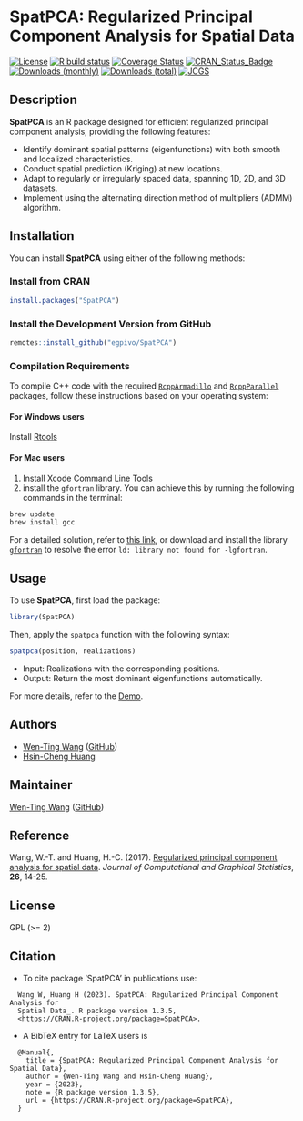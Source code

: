 # SpatPCA: Regularized Principal Component Analysis for Spatial Data

[![License](https://eddelbuettel.github.io/badges/GPL2+.svg)](https://www.gnu.org/licenses/gpl-2.0.html)
[![R build status](https://github.com/egpivo/SpatPCA/workflows/R-CMD-check/badge.svg)](https://github.com/egpivo/SpatPCA/actions)
[![Coverage Status](https://img.shields.io/codecov/c/github/egpivo/SpatPCA/master.svg)](https://app.codecov.io/github/egpivo/SpatpCA?branch=master)
[![CRAN_Status_Badge](http://www.r-pkg.org/badges/version/SpatPCA)](https://CRAN.R-project.org/package=SpatPCA)
[![Downloads (monthly)](https://cranlogs.r-pkg.org/badges/SpatPCA?color=brightgreen)](https://www.r-pkg.org/pkg/SpatPCA)
[![Downloads (total)](https://cranlogs.r-pkg.org/badges/grand-total/SpatPCA?color=brightgreen)](https://www.r-pkg.org/pkg/SpatPCA)
[![JCGS](https://img.shields.io/badge/JCGS-10.18637%2F10618600.2016.1157483-brightgreen)](https://doi.org/10.1080/10618600.2016.1157483)


## Description
**SpatPCA** is an R package designed for efficient regularized principal component analysis, providing the following features:

- Identify dominant spatial patterns (eigenfunctions) with both smooth and localized characteristics.
- Conduct spatial prediction (Kriging) at new locations.
- Adapt to regularly or irregularly spaced data, spanning 1D, 2D, and 3D datasets.
- Implement using the alternating direction method of multipliers (ADMM) algorithm.


## Installation
You can install **SpatPCA** using either of the following methods:

### Install from CRAN

```r
install.packages("SpatPCA")
```
### Install the Development Version from GitHub
```r
remotes::install_github("egpivo/SpatPCA")
```
### Compilation Requirements
To compile C++ code with the required [`RcppArmadillo`](https://CRAN.R-project.org/package=RcppArmadillo) and [`RcppParallel`](https://CRAN.R-project.org/package=RcppParallel)  packages, follow these instructions based on your operating system:


#### For Windows users
Install [Rtools](https://CRAN.R-project.org/bin/windows/Rtools/)

#### For Mac users
1. Install Xcode Command Line Tools
2. install the `gfortran` library. You can achieve this by running the following commands in the terminal:
  ```bash
  brew update
  brew install gcc
  ```

  For a detailed solution, refer to [this link](https://thecoatlessprofessor.com/programming/rcpp-rcpparmadillo-and-os-x-mavericks-lgfortran-and-lquadmath-error/), or download and install the library [`gfortran`](https://github.com/fxcoudert/gfortran-for-macOS/releases) to resolve the error `ld: library not found for -lgfortran`.

## Usage
To use **SpatPCA**, first load the package:

```r
library(SpatPCA)
```

Then, apply the `spatpca` function with the following syntax:
```r
spatpca(position, realizations)
```
   - Input: Realizations with the corresponding positions.
   - Output: Return the most dominant eigenfunctions automatically.

For more details, refer to the [Demo](https://egpivo.github.io/SpatPCA/articles/).

## Authors
- [Wen-Ting Wang](https://www.linkedin.com/in/wen-ting-wang-6083a17b) ([GitHub](https://www.github.com/egpivo))
- [Hsin-Cheng Huang](https://sites.stat.sinica.edu.tw/hchuang/)
 
## Maintainer
[Wen-Ting Wang](https://www.linkedin.com/in/wen-ting-wang-6083a17b) ([GitHub](https://www.github.com/egpivo))

## Reference
Wang, W.-T. and Huang, H.-C. (2017). [Regularized principal component analysis for spatial data](https://arxiv.org/pdf/1501.03221v3.pdf, "Regularized principal component analysis for spatial data"). *Journal of Computational and Graphical Statistics*, **26**, 14-25.
 
## License
GPL (>= 2)

## Citation
- To cite package ‘SpatPCA’ in publications use:
```
  Wang W, Huang H (2023). SpatPCA: Regularized Principal Component Analysis for
  Spatial Data_. R package version 1.3.5,
  <https://CRAN.R-project.org/package=SpatPCA>.
```

- A BibTeX entry for LaTeX users is
```
  @Manual{,
    title = {SpatPCA: Regularized Principal Component Analysis for Spatial Data},
    author = {Wen-Ting Wang and Hsin-Cheng Huang},
    year = {2023},
    note = {R package version 1.3.5},
    url = {https://CRAN.R-project.org/package=SpatPCA},
  }
```
